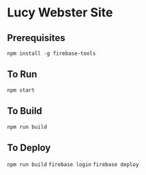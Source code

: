 # Lucy Webster Site


## Prerequisites 
`npm install -g firebase-tools`

## To Run

`npm start`

## To Build

`npm run build`

## To Deploy

`npm run build`
`firebase login`
`firebase deploy`
